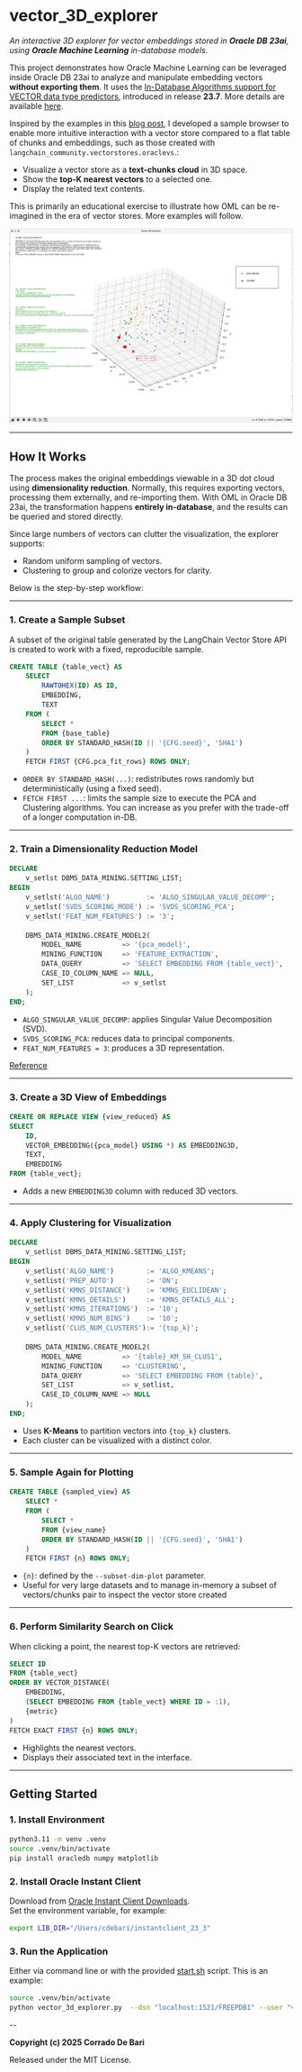 # vector_3D_explorer

*An interactive 3D explorer for vector embeddings stored in **Oracle DB 23ai**, using **Oracle Machine Learning** in-database models.*

This project demonstrates how Oracle Machine Learning can be leveraged inside Oracle DB 23ai to analyze and manipulate embedding vectors **without exporting them**. It uses the [In-Database Algorithms support for VECTOR data type predictors](https://docs.oracle.com/en/database/oracle/oracle-database/23/vecse/january-2025-release-update-23.7.html), introduced in release **23.7**. More details are available [here](https://docs.oracle.com/en/database/oracle/machine-learning/oml4sql/23/dmprg/data-requirements.html#GUID-AC1CDD37-0DFE-4EBF-A5E0-94F1234279B9).

Inspired by the examples in this [blog post](https://blogs.oracle.com/machinelearning/post/announcing-vector-support-for-indatabase-machine-learning-algorithms), I developed a sample browser to enable more intuitive interaction with a vector store compared to a flat table of chunks and embeddings, such as those created with `langchain_community.vectorstores.oraclevs`.:

- Visualize a vector store as a **text-chunks cloud** in 3D space.
- Show the **top-K nearest vectors** to a selected one.
- Display the related text contents.

This is primarily an educational exercise to illustrate how OML can be re-imagined in the era of vector stores. More examples will follow.

![Application GUI](./images/vector_3d_explorer.png)

---

## How It Works

The process makes the original embeddings viewable in a 3D dot cloud using **dimensionality reduction**. Normally, this requires exporting vectors, processing them externally, and re-importing them. With OML in Oracle DB 23ai, the transformation happens **entirely in-database**, and the results can be queried and stored directly.  

Since large numbers of vectors can clutter the visualization, the explorer supports:
- Random uniform sampling of vectors.
- Clustering to group and colorize vectors for clarity.

Below is the step-by-step workflow:

---

### 1. Create a Sample Subset

A subset of the original table generated by the LangChain Vector Store API is created to work with a fixed, reproducible sample.

```sql
CREATE TABLE {table_vect} AS
    SELECT 
        RAWTOHEX(ID) AS ID,
        EMBEDDING,
        TEXT
    FROM (
        SELECT *
        FROM {base_table}
        ORDER BY STANDARD_HASH(ID || '{CFG.seed}', 'SHA1')
    )
    FETCH FIRST {CFG.pca_fit_rows} ROWS ONLY;
```

- `ORDER BY STANDARD_HASH(...)`: redistributes rows randomly but deterministically (using a fixed seed).  
- `FETCH FIRST ...`: limits the sample size to execute the PCA and Clustering algorithms. You can increase as you prefer with the trade-off of a longer computation in-DB.

---

### 2. Train a Dimensionality Reduction Model

```sql
DECLARE
    v_setlst DBMS_DATA_MINING.SETTING_LIST;
BEGIN
    v_setlst('ALGO_NAME')         := 'ALGO_SINGULAR_VALUE_DECOMP';
    v_setlst('SVDS_SCORING_MODE') := 'SVDS_SCORING_PCA';
    v_setlst('FEAT_NUM_FEATURES') := '3';

    DBMS_DATA_MINING.CREATE_MODEL2(
        MODEL_NAME          => '{pca_model}',
        MINING_FUNCTION     => 'FEATURE_EXTRACTION',
        DATA_QUERY          => 'SELECT EMBEDDING FROM {table_vect}',
        CASE_ID_COLUMN_NAME => NULL,
        SET_LIST            => v_setlst
    );
END;
```

- `ALGO_SINGULAR_VALUE_DECOMP`: applies Singular Value Decomposition (SVD).  
- `SVDS_SCORING_PCA`: reduces data to principal components.  
- `FEAT_NUM_FEATURES = 3`: produces a 3D representation.

[Reference](https://docs.oracle.com/en/database/oracle/machine-learning/oml4py/2/mlpug/singular-value-decomposition.html)

---

### 3. Create a 3D View of Embeddings

```sql
CREATE OR REPLACE VIEW {view_reduced} AS
SELECT
    ID,
    VECTOR_EMBEDDING({pca_model} USING *) AS EMBEDDING3D,
    TEXT,
    EMBEDDING
FROM {table_vect};
```

- Adds a new `EMBEDDING3D` column with reduced 3D vectors.

---

### 4. Apply Clustering for Visualization

```sql
DECLARE
    v_setlist DBMS_DATA_MINING.SETTING_LIST;
BEGIN
    v_setlist('ALGO_NAME')        := 'ALGO_KMEANS';
    v_setlist('PREP_AUTO')        := 'ON';
    v_setlist('KMNS_DISTANCE')    := 'KMNS_EUCLIDEAN';
    v_setlist('KMNS_DETAILS')     := 'KMNS_DETAILS_ALL';
    v_setlist('KMNS_ITERATIONS')  := '10';
    v_setlist('KMNS_NUM_BINS')    := '10';
    v_setlist('CLUS_NUM_CLUSTERS'):= '{top_k}';
 
    DBMS_DATA_MINING.CREATE_MODEL2(
        MODEL_NAME          => '{table}_KM_SH_CLUS1',
        MINING_FUNCTION     => 'CLUSTERING',
        DATA_QUERY          => 'SELECT EMBEDDING FROM {table}',
        SET_LIST            => v_setlist,
        CASE_ID_COLUMN_NAME => NULL
    );
END;
```

- Uses **K-Means** to partition vectors into `{top_k}` clusters.  
- Each cluster can be visualized with a distinct color.

---

### 5. Sample Again for Plotting

```sql
CREATE TABLE {sampled_view} AS
    SELECT *
    FROM (
        SELECT *
        FROM {view_name}
        ORDER BY STANDARD_HASH(ID || '{CFG.seed}', 'SHA1')
    )
    FETCH FIRST {n} ROWS ONLY;
```

- `{n}`: defined by the `--subset-dim-plot` parameter.  
- Useful for very large datasets and to manage in-memory a subset of vectors/chunks pair to inspect the vector store created

---

### 6. Perform Similarity Search on Click

When clicking a point, the nearest top-K vectors are retrieved:

```sql
SELECT ID
FROM {table_vect}
ORDER BY VECTOR_DISTANCE(
    EMBEDDING,
    (SELECT EMBEDDING FROM {table_vect} WHERE ID = :1),
    {metric}
)
FETCH EXACT FIRST {n} ROWS ONLY;
```

- Highlights the nearest vectors.  
- Displays their associated text in the interface.

---

## Getting Started

### 1. Install Environment

```bash
python3.11 -m venv .venv
source .venv/bin/activate
pip install oracledb numpy matplotlib
```

### 2. Install Oracle Instant Client

Download from [Oracle Instant Client Downloads](https://www.oracle.com/database/technologies/instant-client/downloads.html).  
Set the environment variable, for example:

```bash
export LIB_DIR="/Users/cdebari/instantclient_23_3"
```

### 3. Run the Application

Either via command line or with the provided [start.sh](start.sh) script. This is an example:

```bash
source .venv/bin/activate
python vector_3d_explorer.py  --dsn "localhost:1521/FREEPDB1" --user "vector" --password "vector" --table "OLLAMA_MXBAI_EMBED_LARGE_8192_1639_COSINE_HNSW" --distance-metric-default "EUCLIDEAN"  --topk 5 --subset-dim 500 --subset-dim-plot 100
```

--

**Copyright (c) 2025 Corrado De Bari** 

Released under the MIT License.